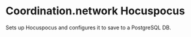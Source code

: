 # Coordination.network Hocuspocus

Sets up Hocuspocus and configures it to save to a PostgreSQL DB.
